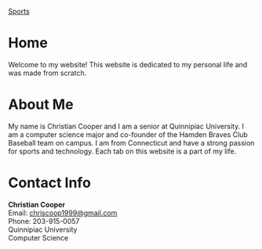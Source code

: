 [Sports](https://cacooper21.github.io/Sports)

# Home

Welcome to my website! This website is dedicated to my personal life and was made from scratch.

# About Me

My name is Christian Cooper and I am a senior at Quinnipiac University. I am a computer science major and co-founder of the Hamden Braves Club Baseball team on campus. I am from Connecticut and have a strong passion for sports and technology. Each tab on this website is a part of my life.

# Contact Info

**Christian Cooper**
<br />
Email: chriscoop1999@gmail.com
<br />
Phone: 203-915-0057
<br />
Quinnipiac University
<br />
Computer Science
